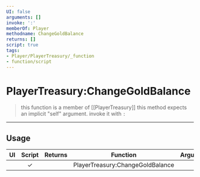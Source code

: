 ```yaml
---
UI: false
arguments: []
invoke: ':'
memberOf: Player
methodname: ChangeGoldBalance
returns: []
script: true
tags:
- Player/PlayerTreasury/_function
- function/script
---
```

# PlayerTreasury:ChangeGoldBalance
> this function is a member of [[PlayerTreasury]]
> this method expects an implicit "self" argument. invoke it with `:`
-----
## Usage
|  UI | Script | Returns | Function | Arguments |
|:---:|:------:|-------:|:--------:|:---------|
| |✓||PlayerTreasury:ChangeGoldBalance||
